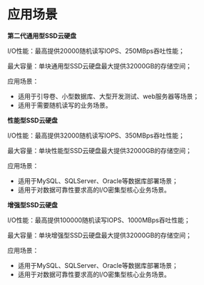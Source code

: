# 应用场景

**第二代通用型SSD云硬盘**

I/O性能：最高提供20000随机读写IOPS、250MBps吞吐性能；

最大容量：单块通用型SSD云硬盘最大提供32000GB的存储空间；

应用场景：

- 适用于引导卷、小型数据库、大型开发测试、web服务器等场景；
- 适用于需要随机读写的业务场景。

**性能型SSD云硬盘**

I/O性能：最高提供32000随机读写IOPS、350MBps吞吐性能；

最大容量：单块性能型SSD云硬盘最大提供32000GB的存储空间；

应用场景：

- 适用于MySQL、SQLServer、Oracle等数据库部署场景；
- 适用于对数据可靠性要求高的I/O密集型核心业务场景。

**增强型SSD云硬盘**


I/O性能：最高提供100000随机读写IOPS、1000MBps吞吐性能；

最大容量：单块增强型SSD云硬盘最大提供32000GB的存储空间；

应用场景：

- 适用于MySQL、SQLServer、Oracle等数据库部署场景；
- 适用于对数据可靠性要求高的I/O密集型核心业务场景。
